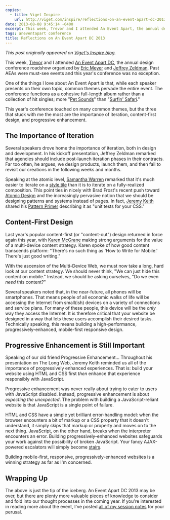 ```yaml
---
copies:
  - title: Viget Inspire
    url: http://viget.com/inspire/reflections-on-an-event-apart-dc-2013
date: 2013-08-08 9:45:14 -0400
excerpt: This week, Trevor and I attended An Event Apart, the annual design conference roadshow organized by Eric Meyer and Jeffrey Zeldman.
tags: aneventapart conference
title: Reflections on An Event Apart DC 2013
---
```


_This post originally appeared on [Viget's Inspire blog](http://viget.com/inspire/reflections-on-an-event-apart-dc-2013)._

This week, [Trevor](http://viget.com/about/team/tdavis) and I attended [An Event Apart DC](http://aneventapart.com/event/washington-dc-2013), the annual design conference roadshow organized by [Eric Meyer](http://meyerweb.com/) and [Jeffrey Zeldman](http://www.zeldman.com/). Past AEAs were must-see events and this year's conference was no exception.

One of the things I love about An Event Apart is that, while each speaker presents on their own topic, common themes pervade the entire event. The conference functions as a cohesive full-length album rather than a collection of hit singles; more "[Pet Sounds](http://en.wikipedia.org/wiki/Pet_sounds)" than "[Surfin' Safari](http://en.wikipedia.org/wiki/Surfin_Safari)."

This year's conference touched on many common themes, but the three that stuck with me the most are the importance of iteration, content-first design, and progressive enhancement.


## The Importance of Iteration

Several speakers drove home the importance of iteration, both in design and development. In his kickoff presentation, Jeffrey Zeldman remarked that agencies should include post-launch iteration phases in their contracts. Far too often, he argues, we design products, launch them, and then fail to revisit our creations in the following weeks and months.

Speaking at the atomic level, [Samantha Warren](http://badassideas.com/) remarked that it's much easier to iterate on a [style tile](http://styletil.es/) than it is to iterate on a fully-realized composition. This point ties in nicely with Brad Frost's recent push toward [Atomic Design](http://bradfrostweb.com/blog/post/atomic-web-design/) and the increasingly pervasive notion that we should be designing patterns and systems instead of pages. In fact, [Jeremy Keith](http://adactio.com/) shared his [Pattern Primer](https://github.com/adactio/Pattern-Primer) describing it as "unit tests for your CSS."


## Content-First Design

Last year's popular content-first (or "content-out") design returned in force again this year, with [Karen McGrane](http://karenmcgrane.com/) making strong arguments for the value of a multi-device content strategy. Karen spoke of how good content transcends platform: "There's no such thing as 'How to Write for Mobile.' There's just good writing."

With the ascension of the Multi-Device Web, we must now take a long, hard look at our content strategy. We should never think, "We can just hide this content on mobile." Instead, we should be asking ourselves, "Do we even _need_ this content?"

Several speakers noted that, in the near-future, all phones will be smartphones. That means people of all economic walks of life will be accessing the Internet from small(ish) devices on a variety of connections and service plans. For many of these people, this device will be the _only_ way they access the Internet. It is therefore critical that your website be designed in a way that lets these users accomplish their desired tasks. Technically speaking, this means building a high-performance, progressively-enhanced, mobile-first responsive design.


## Progressive Enhancement is Still Important

Speaking of our old friend Progressive Enhancement… Throughout his presentation on The Long Web, Jeremy Keith reminded us all of the importance of progressively enhanced experiences. That is: build your website using HTML and CSS first _then_ enhance that experience responsibly with JavaScript.

Progressive enhancement was never really about trying to cater to users with JavaScript disabled. Instead, progressive enhancement is about _expecting the unexpected_. The problem with building a JavaScript-reliant website is that JavaScript is a single point of failure.

HTML and CSS have a simple yet brilliant error-handling model: when the browser encounters a bit of markup or a CSS property that it doesn't understand, it simply skips that markup or property and moves on to the next thing. JavaScript, on the other hand, breaks when the interpreter encounters an error. Building progressively-enhanced websites safeguards your work against the possibility of broken JavaScript. Your fancy AJAX-powered escalators will simply become [stairs](http://www.brainyquote.com/quotes/quotes/m/mitchhedbe401954.html).

Building mobile-first, responsive, progressively-enhanced websites is a winning strategy as far as I'm concerned.


## Wrapping Up

The above is just the tip of the iceberg. An Event Apart DC 2013 may be over, but there are plenty more valuable pieces of knowledge to consider and fold into our thought processes in the coming year. If you're interested in reading more about the event, I've posted [all of my session notes](http://sketchnotes.sixtwothree.org/) for your perusal.